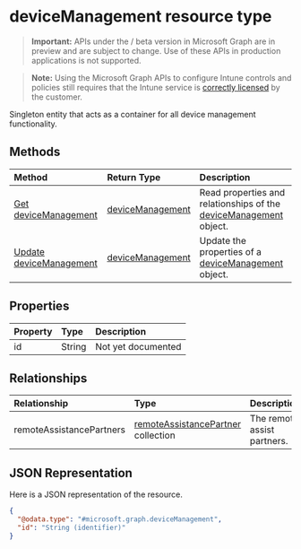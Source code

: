 ﻿# deviceManagement resource type

> **Important:** APIs under the / beta version in Microsoft Graph are in preview and are subject to change. Use of these APIs in production applications is not supported.

> **Note:** Using the Microsoft Graph APIs to configure Intune controls and policies still requires that the Intune service is [correctly licensed](https://go.microsoft.com/fwlink/?linkid=839381) by the customer.

Singleton entity that acts as a container for all device management functionality.
## Methods
|Method|Return Type|Description|
|:---|:---|:---|
|[Get deviceManagement](../api/intune_remoteassistance_devicemanagement_get.md)|[deviceManagement](../resources/intune_remoteassistance_devicemanagement.md)|Read properties and relationships of the [deviceManagement](../resources/intune_remoteassistance_devicemanagement.md) object.|
|[Update deviceManagement](../api/intune_remoteassistance_devicemanagement_update.md)|[deviceManagement](../resources/intune_remoteassistance_devicemanagement.md)|Update the properties of a [deviceManagement](../resources/intune_remoteassistance_devicemanagement.md) object.|

## Properties
|Property|Type|Description|
|:---|:---|:---|
|id|String|Not yet documented|

## Relationships
|Relationship|Type|Description|
|:---|:---|:---|
|remoteAssistancePartners|[remoteAssistancePartner](../resources/intune_remoteassistance_remoteassistancepartner.md) collection|The remote assist partners.|

## JSON Representation
Here is a JSON representation of the resource.
<!-- {
  "blockType": "resource",
  "keyProperty": "id",
  "@odata.type": "microsoft.graph.deviceManagement"
}
-->
``` json
{
  "@odata.type": "#microsoft.graph.deviceManagement",
  "id": "String (identifier)"
}
```



